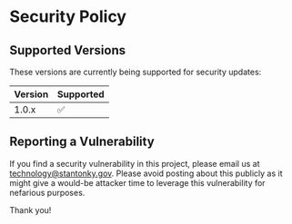 # Security Policy

## Supported Versions

These versions are currently being supported for security updates:

| Version | Supported          |
| ------- | ------------------ |
| 1.0.x   | :white_check_mark: |

## Reporting a Vulnerability

If you find a security vulnerability in this project, please email us at technology@stantonky.gov. Please avoid posting about this publicly as it might give a would-be attacker time to leverage this vulnerability for nefarious purposes.

Thank you!
